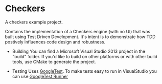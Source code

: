 Checkers
========

A checkers example project.

Contains the implementation of a Checkers engine (with no UI) that was built using Test Driven Development. It's intent is to demonstrate how TDD postively influences code design and robustness.

* Building
You can find a Microsoft Visual Studio 2013 project in the "build" folder.
If you'd like to build on other platforms or with other build tools, use CMake to generate the project.

* Testing
Uses [GoogleTest](https://code.google.com/p/googletest/). To make tests easy to run in VisualStudio you can use [GoogleTest Runner](https://visualstudiogallery.msdn.microsoft.com/9dd47c21-97a6-4369-b326-c562678066f0)
